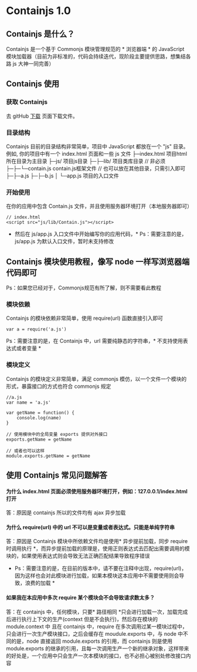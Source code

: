 # Containjs 1.0

## Containjs 是什么？
Containjs 是一个基于 Commonjs 模块管理规范的 * 浏览器端 * 的 JavaScript 模块加载器（目前为非标准的，代码会持续迭代，现阶段主要提供思路，想集结各路 js 大神一同完善）

## Containjs 使用
### 获取 Containjs
去 gitHub [下载](https://github.com/gwiron/containjs/tree/master/js/lib) 页面下载文件。

### 目录结构
Containjs 目前的目录结构非常简单，项目中 JavaScript 都放在一个 "js" 目录。 例如, 你的项目中有一个 index.html 页面和一些 js 文件
├─index.html            项目html所在目录为主目录
├─js/                 项目js目录
├─├─lib/              项目类库目录 // 非必须
├─├─└─contain.js      contain.js框架文件 // 也可以放在其他目录，只需引入即可 
├─├─a.js
├─├─b.js
│ └─app.js            项目的入口文件

### 开始使用
在你的应用中包含 Contain.js 文件，并且使用服务器环境打开（本地服务器即可）
```
// index.html
<script src="js/lib/Contain.js"></script>
```
* 然后在 js/app.js 入口文件中开始编写你的应用代码，*
Ps：需要注意的是，js/app.js 为默认入口文件，暂时未支持修改


## Containjs 模块使用教程，像写 node 一样写浏览器端代码即可

Ps：如果您已经对于，Commonjs规范有所了解，则不需要看此教程

### 模块依赖
Containjs 的模块依赖非常简单，使用 require(url) 函数直接引入即可
```
var a = require('a.js')
```
Ps：需要注意的是，在 Containjs 中，url 需要纯静态的字符串，* 不支持使用表达式或者变量 *

### 模块定义
Containjs 的模块定义非常简单，满足 commonjs 模仿，以一个文件一个模块的形式，暴露接口的方式也符合 commonjs 规定
```
//a.js
var name = 'a.js'

var getName = function() {
	console.log(name)
}

// 使用模块中的全局变量 exports 提供对外接口
exports.getName = getName

// 或者也可以这样
module.exports.getName = getName
```
## 使用 Containjs 常见问题解答
#### 为什么 index.html 页面必须使用服务器环境打开，例如：127.0.0.1/index.html 打开
答：原因是 containjs 所以的文件均有 ajax 异步加载

#### 为什么 require(url) 中的 url 不可以是变量或者表达式。只能是单纯字符串
答：原因是 Containjs 模块中所依赖文件均是使用* 异步提前加载，同步 require 时调用执行 *，而异步提前加载的原理是，使用正则表达式去匹配出需要调用的模块的，如果使用表达式则会导致无法正确匹配结果导致程序错误
* Ps：需要注意的是，在目前的版本中，请不要在注释中出现，require(url)，因为这样也会对此模块进行加载，如果本模块这本应用中不需要使用则会导致，浪费的加载 *

#### 如果我在本应用中多次 require 某个模块会不会导致请求数太多？
答：在 containjs 中，任何模块，只要* 路径相同 *只会进行加载一次，加载完成后进行执行上下文的生产(context 但是不会执行)，然后存在模块的 module.context 中
且在 containjs 中，require 在多次调用过某一模块过程中，只会进行一次生产模块接口，之后会缓存在 moudule.exports 中，与 node 中不同的是，node 直接返回 module.exports 的引用，而 containjs 则是使用 module.exports 的继承的引用，且每一次调用生产一个新的继承对象，这样带来的好处是，一个应用中只会生产一次本模块的接口，也不必担心被别处修改接口内容
